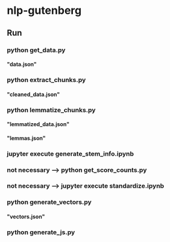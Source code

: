 # nlp-gutenberg

## Run

### python get_data.py

#### "data.json"

### python extract_chunks.py

#### "cleaned_data.json"

### python lemmatize_chunks.py

#### "lemmatized_data.json"

#### "lemmas.json"

### jupyter execute generate_stem_info.ipynb

### not necessary --> python get_score_counts.py

### not necessary --> jupyter execute standardize.ipynb

### python generate_vectors.py

#### "vectors.json"

### python generate_js.py
